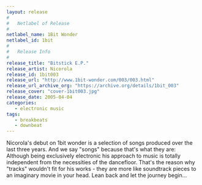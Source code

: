 ```yaml
---
layout: release
#
#   Netlabel of Release
#
netlabel_name: 1Bit Wonder
netlabel_id: 1bit
#
#   Release Info
#
release_title: "Bitstick E.P."
release_artist: Nicorola
release_id: 1bit003
release_url: "http://www.1bit-wonder.com/003/003.html"
release_url_archive_org: "https://archive.org/details/1bit_003"
release_cover: "cover-1bit003.jpg"
release_date: 2005-04-04
categories:
   - electronic music
tags:
   - breakbeats
   - downbeat
---
```

Nicorola's debut on 1bit wonder is a selection of songs produced over the last three years. And we say "songs" because that's what they are: Although being exclusively electronic his approach to music is totally independent from the necessities of the dancefloor. That's the reason why "tracks" wouldn't fit for his works -  they are more like soundtrack pieces to an imaginary movie in your head. Lean back and let the journey begin...
